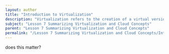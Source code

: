 ```yaml
---
layout: author
title: "Introduction to Virtualization"
description: "Virtualization refers to the creation of a virtual version of computing resources such as servers, storage devices, and networks. This sub-topic explores the fundamental concepts of virtualization, including the function of hypervisors, the distinction between Type 1 and Type 2 virtualization, and the benefits of using virtualization technology. Additionally, it covers various types of virtualized environments such as virtual machines and containers, emphasizing how virtualization enhances resource utilization, enables flexibility, and simplifies management in IT infrastructures."
subject: "Lesson 7 Summarizing Virtualization and Cloud Concepts"
parent: "Lesson 7 Summarizing Virtualization and Cloud Concepts"
permalink: "/Lesson 7 Summarizing Virtualization and Cloud Concepts/Introduction to Virtualization/"
---
```


does this matter?
